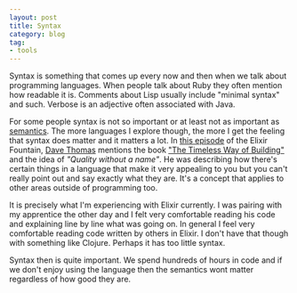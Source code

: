 ```yaml
---
layout: post
title: Syntax
category: blog
tag:
- tools
---
```

Syntax is something that comes up every now and then when we talk about programming languages. When people talk about Ruby they often mention how readable it is. Comments about Lisp usually include "minimal syntax" and such. Verbose is an adjective often associated with Java.

For some people syntax is not so important or at least not as important as [semantics](http://c2.com/cgi/wiki?SyntaxVsSemantics). The more languages I explore though, the more I get the feeling that syntax does matter and it matters a lot. In [this episode](https://soundcloud.com/elixirfountain/elixir-fountain-2015-09-25-dave-thomas) of the Elixir Fountain, [Dave Thomas](https://twitter.com/pragdave) mentions the book ["The Timeless Way of Building"](https://www.amazon.co.uk/Timeless-Building-Center-Environmental-Structure/dp/0195024028/ref=sr_1_1?ie=UTF8&qid=1446145361&sr=8-1&keywords=timeless+way+of+building) and the idea of _"Quality without a name"_. He was describing how there's certain things in a language that make it very appealing to you but you can't really point out and say exactly what they are. It's a concept that applies to other areas outside of programming too.

It is precisely what I'm experiencing with Elixir currently. I was pairing with my apprentice the other day and I felt very comfortable reading his code and explaining line by line what was going on. In general I feel very comfortable reading code written by others in Elixir. I don't have that though with something like Clojure. Perhaps it has too little syntax.

Syntax then is quite important. We spend hundreds of hours in code and if we don't enjoy using the language then the semantics wont matter regardless of how good they are.

